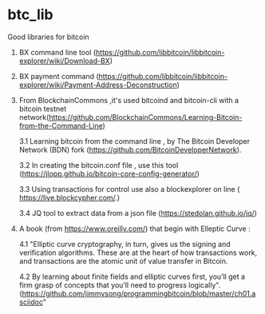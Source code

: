 # btc_lib
Good libraries for bitcoin

1. BX command line tool (https://github.com/libbitcoin/libbitcoin-explorer/wiki/Download-BX)
2. BX payment command (https://github.com/libbitcoin/libbitcoin-explorer/wiki/Payment-Address-Deconstruction)

3. From BlockchainCommons ,it's used bitcoind and bitcoin-cli  with a bitcoin  testnet network(https://github.com/BlockchainCommons/Learning-Bitcoin-from-the-Command-Line)

   3.1 Learning bitcoin from the command line ,  by The Bitcoin Developer Network (BDN) fork (https://github.com/BitcoinDeveloperNetwork).
   
   3.2 In creating the bitcoin.conf file , use this tool (https://jlopp.github.io/bitcoin-core-config-generator/)
   
   3.3 Using transactions for control use also a blockexplorer on line ( https://live.blockcypher.com/.)
   
   3.4 JQ tool to extract data from a json file (https://stedolan.github.io/jq/)

4. A book  (from https://www.oreilly.com/) that begin with Elleptic Curve :

   4.1 "Elliptic curve cryptography, in turn, gives us the signing and verification algorithms. These are at the heart of how transactions work, and transactions are the atomic unit of value transfer in Bitcoin. 
   
   4.2 By learning about finite fields and elliptic curves first, you’ll get a firm grasp of concepts that you’ll need to progress logically".(https://github.com/jimmysong/programmingbitcoin/blob/master/ch01.asciidoc"

